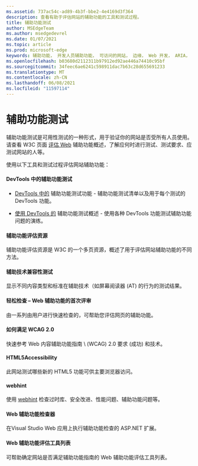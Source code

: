 ```yaml
---
ms.assetid: 737ac54c-ad89-4b3f-bbe2-4e4169d3f364
description: 查看有助于评估网站的辅助功能的工具和测试过程。
title: 辅助功能测试
author: MSEdgeTeam
ms.author: msedgedevrel
ms.date: 01/07/2021
ms.topic: article
ms.prod: microsoft-edge
keywords: 辅助功能， 开发人员辅助功能， 可访问的网站， 边缘， Web 开发， ARIA， 开发人员， UIA， UI 自动化
ms.openlocfilehash: b03680d2112311b97912ed92ae446a74410c95bf
ms.sourcegitcommit: 34feec6ae6241c598911dac7b63c28d655691233
ms.translationtype: MT
ms.contentlocale: zh-CN
ms.lasthandoff: 06/08/2021
ms.locfileid: "11597114"
---
```

# <a name="accessibility-testing"></a>辅助功能测试  

辅助功能测试是可用性测试的一种形式，用于验证你的网站是否受所有人员使用。 请查看 W3C 页面 [评估 Web](https://www.w3.org/WAI/test-evaluate) 辅助功能概述，了解应何时进行测试、测试要求、应测试网站的人等。

使用以下工具和测试过程评估网站辅助功能：

#### <a name="accessibility-testing-in-devtools"></a>DevTools 中的辅助功能测试

*   [DevTools 中的][DevtoolsAccessibilityReference] 辅助功能测试功能 - 辅助功能测试清单以及用于每个测试的 DevTools 功能。

*   [使用 DevTools 的][DevtoolsAccessibilityAccessibilitytestingindevtools] 辅助功能测试概述 - 使用各种 DevTools 功能测试辅助功能问题的演练。

#### [<a name="accessibility-evaluation-resources"></a>辅助功能评估资源](https://www.w3.org/WAI/eval/Overview.html)  

辅助功能评估资源是 W3C 的一个多页资源，概述了用于评估网站辅助功能的不同方法。

#### [<a name="assistive-technology-compatibility-tests"></a>辅助技术兼容性测试](http://www.powermapper.com/tests)  

显示不同内容类型和标准在辅助技术（如屏幕阅读器 (AT) 的行为的测试结果。

#### [<a name="easy-checks--a-first-review-of-web-accessibility"></a>轻松检查 – Web 辅助功能的首次评审](https://www.w3.org/WAI/eval/preliminary.html)  

由一系列由用户进行快速检查的，可帮助您评估网页的辅助功能。

#### [<a name="how-to-meet-wcag-20"></a>如何满足 WCAG 2.0](https://www.w3.org/WAI/WCAG20/quickref)  

快速参考 Web 内容辅助功能指南 \ (WCAG\) 2.0 要求 (成功) 和技术。

#### [<a name="html5accessibility"></a>HTML5Accessibility](https://html5accessibility.com)  

此网站测试哪些新的 HTML5 功能可供主要浏览器访问。 

#### [<a name="webhint"></a>webhint](https://webhint.io)  

使用 [webhint](https://webhint.io/) 检查过时库、安全改进、性能问题、辅助功能问题等。

#### [<a name="web-accessibility-checker"></a>Web 辅助功能检查器](https://visualstudiogallery.msdn.microsoft.com/3aabefab-1681-4fea-8f95-6a62e2f0f1ec)  

在Visual Studio Web 应用上执行辅助功能检查的 ASP.NET 扩展。

#### [<a name="web-accessibility-evaluation-tools-list"></a>Web 辅助功能评估工具列表](https://www.w3.org/WAI/ER/tools/index.html)  

可帮助确定网站是否满足辅助功能指南的 Web 辅助功能评估工具列表。

<!-- links: -->

[DevtoolsAccessibilityAccessibilitytestingindevtools]: ../devtools-guide-chromium/accessibility/accessibility-testing-in-devtools.md "使用 DevTools 工具的辅助功能测试|Microsoft Docs"
[DevtoolsAccessibilityReference]: ../devtools-guide-chromium/accessibility/reference.md "DevTools |Microsoft Docs"
